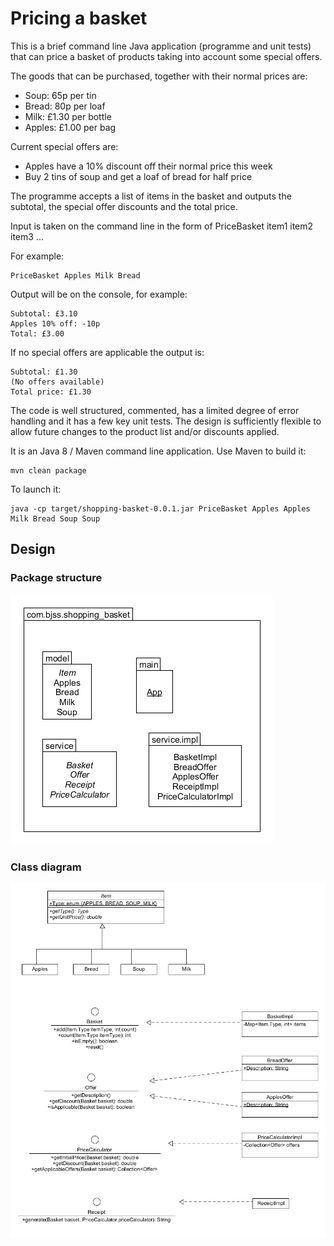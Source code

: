 # Pricing a basket

This is a brief command line Java application (programme and unit tests) that can price a basket of products taking into account some special offers. 

The goods that can be purchased, together with their normal prices are:

*   Soup: 65p per tin
*   Bread: 80p per loaf
*   Milk: £1.30 per bottle
*   Apples: £1.00 per bag

Current special offers are:

*   Apples have a 10% discount off their normal price this week
*   Buy 2 tins of soup and get a loaf of bread for half price

The programme accepts a list of items in the basket and outputs the subtotal, the special offer discounts and the total price. 

Input is taken on the command line in the form of PriceBasket item1 item2 item3 ...

For example:

```
PriceBasket Apples Milk Bread
```

Output will be on the console, for example:

```
Subtotal: £3.10
Apples 10% off: -10p
Total: £3.00
```

If no special offers are applicable the output is:

```
Subtotal: £1.30
(No offers available)
Total price: £1.30
```

The code is well structured, commented, has a limited degree of error handling and it has a few key unit tests. The design is sufficiently flexible to allow future changes to the product list and/or discounts applied. 

It is an Java 8 / Maven command line application. Use Maven to build it:

```
mvn clean package
```

To launch it:

```
java -cp target/shopping-basket-0.0.1.jar PriceBasket Apples Apples Milk Bread Soup Soup
```


## Design

### Package structure

![Package structure](https://raw.githubusercontent.com/vilmoszsombori/shopping-basket/master/doc/package-diagram.png "Package structure")

### Class diagram

![Class diagram](https://raw.githubusercontent.com/vilmoszsombori/shopping-basket/master/doc/class-diagram.png "Class diagram")
